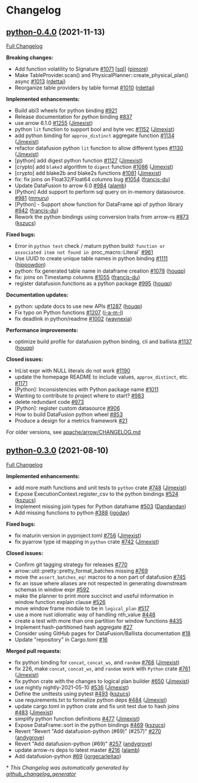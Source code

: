<!---
  Licensed to the Apache Software Foundation (ASF) under one
  or more contributor license agreements.  See the NOTICE file
  distributed with this work for additional information
  regarding copyright ownership.  The ASF licenses this file
  to you under the Apache License, Version 2.0 (the
  "License"); you may not use this file except in compliance
  with the License.  You may obtain a copy of the License at

    http://www.apache.org/licenses/LICENSE-2.0

  Unless required by applicable law or agreed to in writing,
  software distributed under the License is distributed on an
  "AS IS" BASIS, WITHOUT WARRANTIES OR CONDITIONS OF ANY
  KIND, either express or implied.  See the License for the
  specific language governing permissions and limitations
  under the License.
-->

# Changelog

## [python-0.4.0](https://github.com/apache/arrow-datafusion/tree/python-0.4.0) (2021-11-13)

[Full Changelog](https://github.com/apache/arrow-datafusion/compare/python-0.3.0...python-0.4.0)

**Breaking changes:**

- Add function volatility to Signature [\#1071](https://github.com/apache/arrow-datafusion/pull/1071) [[sql](https://github.com/apache/arrow-datafusion/labels/sql)] ([pjmore](https://github.com/pjmore))
- Make TableProvider.scan\(\) and PhysicalPlanner::create\_physical\_plan\(\) async [\#1013](https://github.com/apache/arrow-datafusion/pull/1013) ([rdettai](https://github.com/rdettai))
- Reorganize table providers by table format [\#1010](https://github.com/apache/arrow-datafusion/pull/1010) ([rdettai](https://github.com/rdettai))

**Implemented enhancements:**

- Build abi3 wheels for python binding [\#921](https://github.com/apache/arrow-datafusion/issues/921)
- Release documentation for python binding [\#837](https://github.com/apache/arrow-datafusion/issues/837)
- use arrow 6.1.0 [\#1255](https://github.com/apache/arrow-datafusion/pull/1255) ([Jimexist](https://github.com/Jimexist))
- python `lit` function to support bool and byte vec [\#1152](https://github.com/apache/arrow-datafusion/pull/1152) ([Jimexist](https://github.com/Jimexist))
- add python binding for `approx_distinct` aggregate function [\#1134](https://github.com/apache/arrow-datafusion/pull/1134) ([Jimexist](https://github.com/Jimexist))
- refactor datafusion python `lit` function to allow different types [\#1130](https://github.com/apache/arrow-datafusion/pull/1130) ([Jimexist](https://github.com/Jimexist))
- \[python\] add digest python function [\#1127](https://github.com/apache/arrow-datafusion/pull/1127) ([Jimexist](https://github.com/Jimexist))
- \[crypto\] add `blake3` algorithm to `digest` function [\#1086](https://github.com/apache/arrow-datafusion/pull/1086) ([Jimexist](https://github.com/Jimexist))
- \[crypto\] add blake2b and blake2s functions [\#1081](https://github.com/apache/arrow-datafusion/pull/1081) ([Jimexist](https://github.com/Jimexist))
- fix: fix joins on Float32/Float64 columns bug [\#1054](https://github.com/apache/arrow-datafusion/pull/1054) ([francis-du](https://github.com/francis-du))
- Update DataFusion to arrow 6.0 [\#984](https://github.com/apache/arrow-datafusion/pull/984) ([alamb](https://github.com/alamb))
- \[Python\] Add support to perform sql query on in-memory datasource. [\#981](https://github.com/apache/arrow-datafusion/pull/981) ([mmuru](https://github.com/mmuru))
- \[Python\] - Support show function for DataFrame api of python library [\#942](https://github.com/apache/arrow-datafusion/pull/942) ([francis-du](https://github.com/francis-du))
- Rework the python bindings using conversion traits from arrow-rs  [\#873](https://github.com/apache/arrow-datafusion/pull/873) ([kszucs](https://github.com/kszucs))

**Fixed bugs:**

- Error in `python test` check / maturn python build:  `function or associated item not found in `proc_macro::Literal` [\#961](https://github.com/apache/arrow-datafusion/issues/961)
- Use UUID to create unique table names in python binding [\#1111](https://github.com/apache/arrow-datafusion/pull/1111) ([hippowdon](https://github.com/hippowdon))
- python: fix generated table name in dataframe creation  [\#1078](https://github.com/apache/arrow-datafusion/pull/1078) ([houqp](https://github.com/houqp))
- fix: joins on Timestamp columns [\#1055](https://github.com/apache/arrow-datafusion/pull/1055) ([francis-du](https://github.com/francis-du))
- register datafusion.functions as a python package [\#995](https://github.com/apache/arrow-datafusion/pull/995) ([houqp](https://github.com/houqp))

**Documentation updates:**

- python: update docs to use new APIs [\#1287](https://github.com/apache/arrow-datafusion/pull/1287) ([houqp](https://github.com/houqp))
- Fix typo on Python functions [\#1207](https://github.com/apache/arrow-datafusion/pull/1207) ([j-a-m-l](https://github.com/j-a-m-l))
- fix deadlink in python/readme [\#1002](https://github.com/apache/arrow-datafusion/pull/1002) ([waynexia](https://github.com/waynexia))

**Performance improvements:**

- optimize build profile for datafusion python binding, cli and ballista [\#1137](https://github.com/apache/arrow-datafusion/pull/1137) ([houqp](https://github.com/houqp))

**Closed issues:**

- InList expr with NULL literals do not work [\#1190](https://github.com/apache/arrow-datafusion/issues/1190)
- update the homepage README to include values, `approx_distinct`, etc. [\#1171](https://github.com/apache/arrow-datafusion/issues/1171)
- \[Python\]: Inconsistencies with Python package name  [\#1011](https://github.com/apache/arrow-datafusion/issues/1011)
- Wanting to contribute to project where to start? [\#983](https://github.com/apache/arrow-datafusion/issues/983)
- delete redundant code [\#973](https://github.com/apache/arrow-datafusion/issues/973)
- \[Python\]: register custom datasource [\#906](https://github.com/apache/arrow-datafusion/issues/906)
- How to build DataFusion python wheel  [\#853](https://github.com/apache/arrow-datafusion/issues/853)
- Produce a design for a metrics framework [\#21](https://github.com/apache/arrow-datafusion/issues/21)


For older versions, see [apache/arrow/CHANGELOG.md](https://github.com/apache/arrow/blob/master/CHANGELOG.md)

## [python-0.3.0](https://github.com/apache/arrow-datafusion/tree/python-0.3.0) (2021-08-10)

[Full Changelog](https://github.com/apache/arrow-datafusion/compare/4.0.0...python-0.3.0)

**Implemented enhancements:**

- add more math functions and unit tests to `python` crate  [\#748](https://github.com/apache/arrow-datafusion/pull/748) ([Jimexist](https://github.com/Jimexist))
- Expose ExecutionContext.register\_csv to the python bindings [\#524](https://github.com/apache/arrow-datafusion/pull/524) ([kszucs](https://github.com/kszucs))
- Implement missing join types for Python dataframe [\#503](https://github.com/apache/arrow-datafusion/pull/503) ([Dandandan](https://github.com/Dandandan))
- Add missing functions to python [\#388](https://github.com/apache/arrow-datafusion/pull/388) ([jgoday](https://github.com/jgoday))

**Fixed bugs:**

- fix maturin version in pyproject.toml [\#756](https://github.com/apache/arrow-datafusion/pull/756) ([Jimexist](https://github.com/Jimexist))
- fix pyarrow type id mapping in `python` crate [\#742](https://github.com/apache/arrow-datafusion/pull/742) ([Jimexist](https://github.com/Jimexist))

**Closed issues:**

- Confirm git tagging strategy for releases [\#770](https://github.com/apache/arrow-datafusion/issues/770)
- arrow::util::pretty::pretty\_format\_batches missing [\#769](https://github.com/apache/arrow-datafusion/issues/769)
- move the `assert_batches_eq!` macros to a non part of datafusion [\#745](https://github.com/apache/arrow-datafusion/issues/745)
- fix an issue where aliases are not respected in generating downstream schemas in window expr [\#592](https://github.com/apache/arrow-datafusion/issues/592)
- make the planner to print more succinct and useful information in window function explain clause [\#526](https://github.com/apache/arrow-datafusion/issues/526)
- move window frame module to be in `logical_plan` [\#517](https://github.com/apache/arrow-datafusion/issues/517)
- use a more rust idiomatic way of handling nth\_value [\#448](https://github.com/apache/arrow-datafusion/issues/448)
- create a test with more than one partition for window functions [\#435](https://github.com/apache/arrow-datafusion/issues/435)
- Implement hash-partitioned hash aggregate [\#27](https://github.com/apache/arrow-datafusion/issues/27)
- Consider using GitHub pages for DataFusion/Ballista documentation [\#18](https://github.com/apache/arrow-datafusion/issues/18)
- Update "repository" in Cargo.toml [\#16](https://github.com/apache/arrow-datafusion/issues/16)

**Merged pull requests:**

- fix python binding for `concat`, `concat_ws`, and `random` [\#768](https://github.com/apache/arrow-datafusion/pull/768) ([Jimexist](https://github.com/Jimexist))
- fix 226, make `concat`, `concat_ws`, and `random` work with `Python` crate [\#761](https://github.com/apache/arrow-datafusion/pull/761) ([Jimexist](https://github.com/Jimexist))
- fix python crate with the changes to logical plan builder [\#650](https://github.com/apache/arrow-datafusion/pull/650) ([Jimexist](https://github.com/Jimexist))
- use nightly nightly-2021-05-10 [\#536](https://github.com/apache/arrow-datafusion/pull/536) ([Jimexist](https://github.com/Jimexist))
- Define the unittests using pytest [\#493](https://github.com/apache/arrow-datafusion/pull/493) ([kszucs](https://github.com/kszucs))
- use requirements.txt to formalize python deps [\#484](https://github.com/apache/arrow-datafusion/pull/484) ([Jimexist](https://github.com/Jimexist))
- update cargo.toml in python crate and fix unit test due to hash joins [\#483](https://github.com/apache/arrow-datafusion/pull/483) ([Jimexist](https://github.com/Jimexist))
- simplify python function definitions [\#477](https://github.com/apache/arrow-datafusion/pull/477) ([Jimexist](https://github.com/Jimexist))
- Expose DataFrame::sort in the python bindings [\#469](https://github.com/apache/arrow-datafusion/pull/469) ([kszucs](https://github.com/kszucs))
- Revert "Revert "Add datafusion-python  \(\#69\)" \(\#257\)" [\#270](https://github.com/apache/arrow-datafusion/pull/270) ([andygrove](https://github.com/andygrove))
- Revert "Add datafusion-python  \(\#69\)" [\#257](https://github.com/apache/arrow-datafusion/pull/257) ([andygrove](https://github.com/andygrove))
- update arrow-rs deps to latest master [\#216](https://github.com/apache/arrow-datafusion/pull/216) ([alamb](https://github.com/alamb))
- Add datafusion-python  [\#69](https://github.com/apache/arrow-datafusion/pull/69) ([jorgecarleitao](https://github.com/jorgecarleitao))



\* *This Changelog was automatically generated by [github_changelog_generator](https://github.com/github-changelog-generator/github-changelog-generator)*
